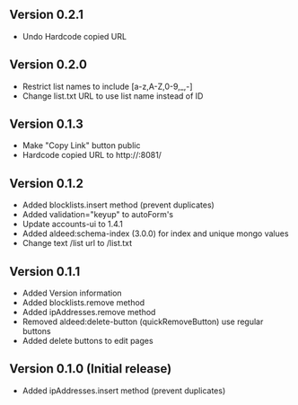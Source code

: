 ## Version 0.2.1

- Undo Hardcode copied URL

## Version 0.2.0

- Restrict list names to include [a-z,A-Z,0-9,_,-]
- Change list.txt URL to use list name instead of ID

## Version 0.1.3

- Make "Copy Link" button public
- Hardcode copied URL to http://<HOSTNAME>:8081/<PATH>

## Version 0.1.2

- Added blocklists.insert method (prevent duplicates)
- Added validation="keyup" to autoForm's
- Update accounts-ui to 1.4.1
- Added aldeed:schema-index (3.0.0) for index and unique mongo values
- Change text /list url to /list.txt

## Version 0.1.1

- Added Version information
- Added blocklists.remove method
- Added ipAddresses.remove method
- Removed aldeed:delete-button (quickRemoveButton) use regular buttons
- Added delete buttons to edit pages

## Version 0.1.0 (Initial release)

- Added ipAddresses.insert method (prevent duplicates)
